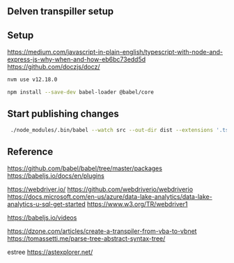 ## Delven transpiller setup

## Setup


https://medium.com/javascript-in-plain-english/typescript-with-node-and-express-js-why-when-and-how-eb6bc73edd5d
https://github.com/doczjs/docz/


```bash
nvm use v12.18.0

npm install --save-dev babel-loader @babel/core

```

## Start publishing changes 

```bash
 ./node_modules/.bin/babel --watch src --out-dir dist --extensions '.ts'  --source-maps inline
```

## Reference

https://github.com/babel/babel/tree/master/packages
https://babeljs.io/docs/en/plugins


https://webdriver.io/
https://github.com/webdriverio/webdriverio
https://docs.microsoft.com/en-us/azure/data-lake-analytics/data-lake-analytics-u-sql-get-started
https://www.w3.org/TR/webdriver1


https://babeljs.io/videos

https://dzone.com/articles/create-a-transpiler-from-vba-to-vbnet
https://tomassetti.me/parse-tree-abstract-syntax-tree/

estree 
https://astexplorer.net/